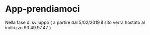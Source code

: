 # App-prendiamoci

Nella fase di sviluppo ( a partire dal 5/02/2019 il sito verrà hostato al indirizzo 93.49.97.47 )
